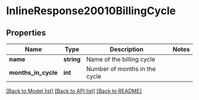 # InlineResponse20010BillingCycle

## Properties
Name | Type | Description | Notes
------------ | ------------- | ------------- | -------------
**name** | **string** | Name of the billing cycle | 
**months_in_cycle** | **int** | Number of months in the cycle | 

[[Back to Model list]](../README.md#documentation-for-models) [[Back to API list]](../README.md#documentation-for-api-endpoints) [[Back to README]](../README.md)


